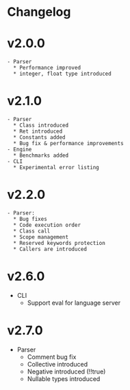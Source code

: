 # Changelog

# v2.0.0
    - Parser
      * Performance improved
      * integer, float type introduced

# v2.1.0
    - Parser
      * Class introduced
      * Ret introduced
      * Constants added
      * Bug fix & performance improvements
    - Engine
      * Benchmarks added
    - CLI
      * Experimental error listing

# v2.2.0
    - Parser: 
      * Bug fixes
      * Code execution order
      * Class call
      * Scope management
      * Reserved keywords protection
      * Callers are introduced

# v2.6.0
  - CLI
    * Support eval for language server 

# v2.7.0
  - Parser
    * Comment bug fix
    * Collective introduced
    * Negative introduced (!!true) 
    * Nullable types introduced